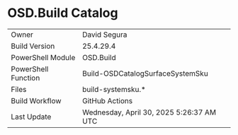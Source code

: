 ﻿# OSD.Build Catalog

| | |
|-|-|
| Owner | David Segura |
| Build Version | 25.4.29.4 |
| PowerShell Module | OSD.Build |
| PowerShell Function | Build-OSDCatalogSurfaceSystemSku |
| Files | build-systemsku.* |
| Build Workflow | GitHub Actions |
| Last Update | Wednesday, April 30, 2025 5:26:37 AM UTC |
